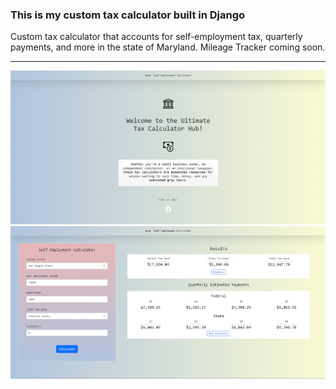 <h3>This is my custom tax calculator built in Django</h3>
Custom tax calculator that accounts for self-employment tax, quarterly payments, and more in the state of Maryland.
Mileage Tracker coming soon.
<hr>
<img src='static/images/landing.png'
<hr>
<img src="static/images/business_calc.png">


